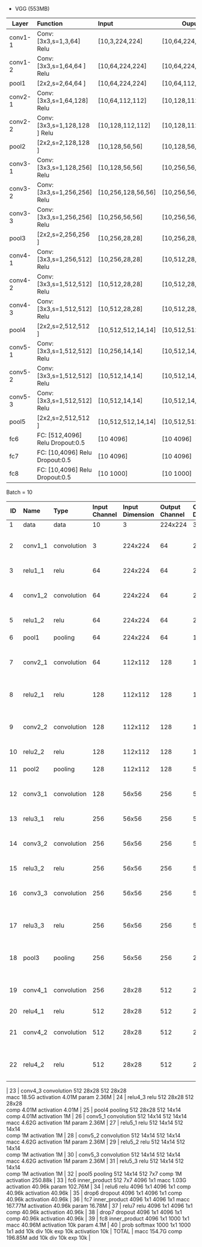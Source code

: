 * VGG (553MB)

| Layer        | Function        | Input | Ouput |
| ------------- |:-------------| :-----|-------|
| conv1-1     | Conv:[3x3,s=1,3,64] Relu| [10,3,224,224] | [10,64,224,224] |
| conv1-2     | Conv:[3x3,s=1,64,64 ] Relu| [10,64,224,224] | [10,64,224,224] |
| pool1     | [2x2,s=2,64,64 ] | [10,64,224,224] | [10,64,112,112] |
| conv2-1     | Conv:[3x3,s=1,64,128] Relu| [10,64,112,112] | [10,128,112,112] |
| conv2-2     | Conv:[3x3,s=1,128,128 ] Relu| [10,128,112,112] | [10,128,112,112] |
| pool2       | [2x2,s=2,128,128 ] | [10,128,56,56] | [10,128,56,56] |
| conv3-1     | Conv:[3x3,s=1,128,256] Relu| [10,128,56,56] | [10,256,56,56] |
| conv3-2     | Conv:[3x3,s=1,256,256] Relu| [10,256,128,56,56] | [10,256,56,56] |
| conv3-3     | Conv:[3x3,s=1,256,256] Relu| [10,256,56,56] | [10,256,56,56] |
| pool3       | [2x2,s=2,256,256 ] | [10,256,28,28] | [10,256,28,28] |
| conv4-1     | Conv:[3x3,s=1,256,512] Relu| [10,256,28,28] | [10,512,28,28] |
| conv4-2     | Conv:[3x3,s=1,512,512] Relu| [10,512,28,28] | [10,512,28,28] |
| conv4-3     | Conv:[3x3,s=1,512,512] Relu| [10,512,28,28] | [10,512,28,28] |
| pool4       | [2x2,s=2,512,512 ] | [10,512,512,14,14] | [10,512,512,14,14] |
| conv5-1     | Conv:[3x3,s=1,512,512] Relu| [10,256,14,14] | [10,512,14,14] |
| conv5-2     | Conv:[3x3,s=1,512,512] Relu| [10,512,14,14] | [10,512,14,14] |
| conv5-3     | Conv:[3x3,s=1,512,512] Relu| [10,512,14,14] | [10,512,14,14] |
| pool5       | [2x2,s=2,512,512 ] | [10,512,512,14,14] | [10,512,512,7,7] |
| fc6         | FC: [512,4096] Relu Dropout:0.5 | [10 4096] | [10 4096] |
| fc7         | FC: [10,4096] Relu Dropout:0.5 | [10 4096] | [10 4096] |
| fc8         | FC: [10,4096] Relu Dropout:0.5 | [10 1000] | [10 1000] |


Batch = 10


| ID | Name | Type | Input Channel | Input Dimension | Output Channel | Output Dimension | OPS | Mem |
| -- | :--- | :--- | :--- | :--- | :--- |:--- | :--- | :--- | 
| 1	 | data | data | 10    |	3	  | 224x224 | 	3	 | 224x224	|              | activation	1.51M |
| 2	| conv1_1 | 	convolution	| 	3	 | 224x224	| 64	| 224x224	| macc	867.04M | activation	32.11M param	1.79k |
| 3	| relu1_1	| relu | 64	 | 224x224 |	64	| 224x224	| comp	32.11M | activation	32.11M |
| 4	| conv1_2	| convolution | 64 | 224x224 | 	64	| 224x224	| macc	18.5G |activation	32.11M param	36.93k |
| 5	| relu1_2	| relu | 		64| 	224x224| 	64| 	224x224| 	comp	32.11M | activation	32.11M | 
| 6	| pool1 | pooling | 		64| 	224x224| 	64| 	112x112| 	comp	32.11M | activation	8.03M |
| 7	| conv2_1 | convolution | 64 | 	112x112 | 	128 | 	112x112	| macc	9.25G |activation	16.06M param	73.86k |
| 8	| relu2_1	| relu | 128 | 112x112 |128 |	112x112	|comp	16.06M activation	16.06M |
| 9	| conv2_2 | convolution | 128 | 112x112 | 128 | 112x112 | macc	18.5G | activation	16.06M param	147.58k |
| 10 | relu2_2 | relu |	128 |	112x112 |	128 |	112x112 |	comp	16.06M | activation	16.06M |
| 11 | pool2 |	pooling |	128 |	112x112 |	128 |	56x56 |	comp	16.06M  | activation	4.01M  |
| 12 |	conv3_1 |	convolution |	128 |	56x56 |	256 |	56x56 |	macc	9.25G  | activation	8.03M param	295.17k |
| 13 |	relu3_1 |	relu |		256 |	56x56 |	256 |	56x56 |	comp	8.03M  | activation	8.03M |
| 14 |	conv3_2 |	convolution |		256 |	56x56 |	256 |	56x56 |	macc	18.5G |activation	8.03M param	590.08k  |
| 15 |	relu3_2 |	relu |	256 |	56x56 |	256 |	56x56 |	comp	8.03M | activation	8.03M
| 16 |	conv3_3 |	convolution |	256	 |56x56	 |256	 |56x56	 |macc	18.5G | activation	8.03M param	590.08k  |
| 17 |	relu3_3 |	relu |		256 |	56x56 |	256 |	56x56 |	 | comp	8.03M activation	8.03M |
| 18 |	pool3 |	pooling |	256 |	56x56 |	256 |	28x28 |	comp	8.03M activation	2.01M  |
| 19 |	conv4_1 |	convolution |		256 |	28x28 |	512 |	28x28 |	macc	9.25G | activation	4.01M param	1.18M  |
| 20 |	relu4_1 |	relu |		512 |	28x28 |	512 |	28x28 |	comp | 4.01M | activation	4.01M  |
| 21 |	conv4_2 |	convolution |		512 |	28x28 |	512 |	28x28 |	macc	18.5G  | activation	4.01M param	2.36M  |
| 22 |	relu4_2  | relu |		512 |	28x28 |	512 |	28x28 |	 | comp	4.01M activation	4.01M


| 23 |	conv4_3	convolution		512	28x28	512	28x28	
macc	18.5G
activation	4.01M
param	2.36M
| 24 |	relu4_3	relu		512	28x28	512	28x28	
comp	4.01M
activation	4.01M
| 25 |	pool4	pooling		512	28x28	512	14x14	
comp	4.01M
activation	1M
| 26 |	conv5_1	convolution		512	14x14	512	14x14	
macc	4.62G
activation	1M
param	2.36M
| 27 |	relu5_1	relu		512	14x14	512	14x14	
comp	1M
activation	1M
| 28 |	conv5_2	convolution		512	14x14	512	14x14	
macc	4.62G
activation	1M
param	2.36M
| 29 |	relu5_2	relu		512	14x14	512	14x14	
comp	1M
activation	1M
| 30 |	conv5_3	convolution		512	14x14	512	14x14	
macc	4.62G
activation	1M
param	2.36M
| 31 |	relu5_3	relu		512	14x14	512	14x14	
comp	1M
activation	1M
| 32 |	pool5	pooling		512	14x14	512	7x7	
comp	1M
activation	250.88k
| 33 |	fc6	inner_product		512	7x7	4096	1x1	
macc	1.03G
activation	40.96k
param	102.76M
| 34 |	relu6	relu		4096	1x1	4096	1x1	
comp	40.96k
activation	40.96k
| 35 |	drop6	dropout		4096	1x1	4096	1x1	
comp	40.96k
activation	40.96k
| 36 |	fc7	inner_product		4096	1x1	4096	1x1	
macc	167.77M
activation	40.96k
param	16.78M
| 37 |	relu7	relu		4096	1x1	4096	1x1	
comp	40.96k
activation	40.96k
| 38 |	drop7	dropout		4096	1x1	4096	1x1	
comp	40.96k
activation	40.96k
| 39 |	fc8	inner_product		4096	1x1	1000	1x1	
macc	40.96M
activation	10k
param	4.1M
| 40 |	prob	softmax		1000	1x1	1000	1x1	
add	10k
div	10k
exp	10k
activation	10k
| TOTAL |	macc	154.7G comp	196.85M add	10k div	10k exp	10k |
